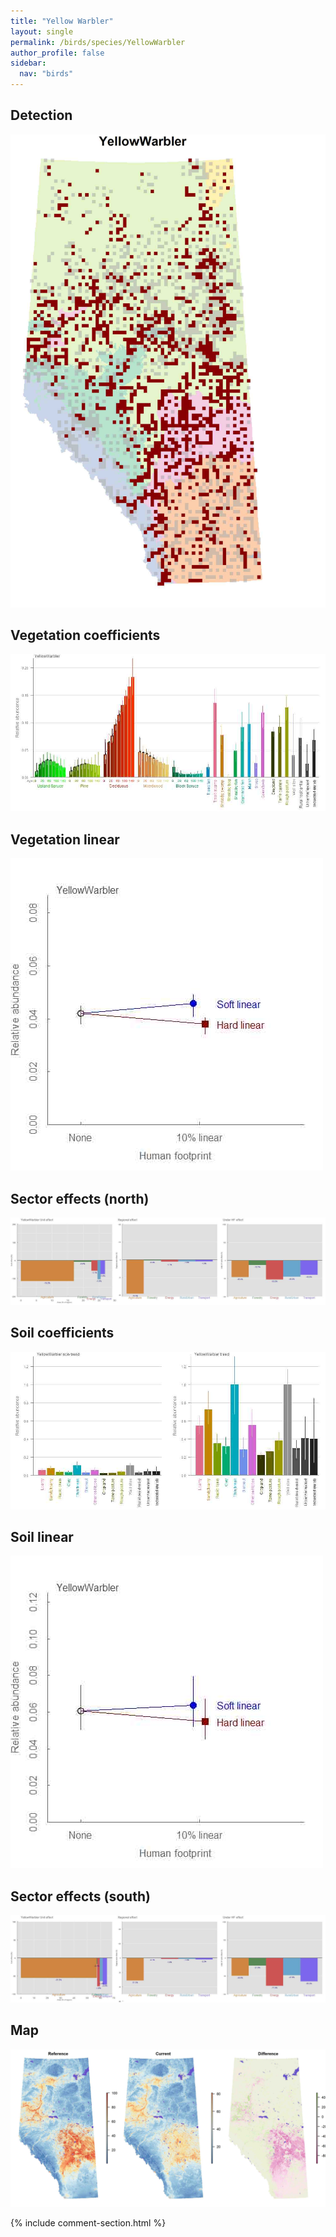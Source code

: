 ```yaml
---
title: "Yellow Warbler"
layout: single
permalink: /birds/species/YellowWarbler
author_profile: false
sidebar:
  nav: "birds"
---
```


<h2>Detection</h2>

![](/assets/images/birds/YellowWarbler/det.jpg)

<h2>Vegetation coefficients</h2>

![](/assets/images/birds/YellowWarbler/veghf.jpg)

<h2>Vegetation linear</h2>

![](/assets/images/birds/YellowWarbler/lin-north.jpg)

<h2>Sector effects (north)</h2>

![](/assets/images/birds/YellowWarbler/sector-north.jpg)

<h2>Soil coefficients</h2>

![](/assets/images/birds/YellowWarbler/soilhf.jpg)

<h2>Soil linear</h2>

![](/assets/images/birds/YellowWarbler/lin-south.jpg)

<h2>Sector effects (south)</h2>

![](/assets/images/birds/YellowWarbler/sector-south.jpg)

<h2>Map</h2>

![](/assets/images/birds/YellowWarbler/map.jpg)

{% include comment-section.html %}
